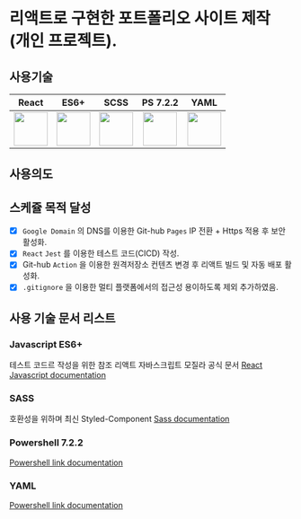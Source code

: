 # 리액트로 구현한 포트폴리오 사이트 제작 (개인 프로젝트).

## 사용기술
React | ES6+ | SCSS | PS 7.2.2 | YAML
| :---: | :---: | :---: | :---: | :---: |
<img src="https://upload.wikimedia.org/wikipedia/commons/thumb/a/a7/React-icon.svg/270px-React-icon.svg.png" width="60">|<img src="https://upload.wikimedia.org/wikipedia/commons/3/3b/Javascript_Logo.png" width="60">|<img src="https://upload.wikimedia.org/wikipedia/commons/thumb/9/96/Sass_Logo_Color.svg/320px-Sass_Logo_Color.svg.png" width="60">|<img src="https://upload.wikimedia.org/wikipedia/commons/a/af/PowerShell_Core_6.0_icon.png" width="60">|<img src="https://upload.wikimedia.org/wikipedia/commons/thumb/6/63/YAML_logo_in_SVG_format.svg/160px-YAML_logo_in_SVG_format.svg.png" width="60">

## 사용의도

## 스케쥴 목적 달성 

- [x] `Google Domain` 의 DNS를 이용한 Git-hub `Pages` IP 전환 + Https 적용 후 보안 활성화.
- [x] `React` `Jest` 를 이용한 테스트 코드(CICD) 작성.
- [x] Git-hub `Action` 을 이용한 원격저장소 컨텐츠 변경 후 리액트 빌드 및 자동 배포 활성화. 
- [x] `.gitignore` 을 이용한 멀티 플랫폼에서의 접근성 용이하도록 제외 추가하였음. 

## 사용 기술 문서 리스트

### Javascript ES6+

테스트 코드르 작성을 위한 참조 리액트 자바스크립트 모질라 공식 문서 [React Javascript documentation](https://developer.mozilla.org/ko/docs/Learn/Tools_and_testing/Client-side_JavaScript_frameworks/React_getting_started)

### SASS

호환성을 위하며 최신 Styled-Component [Sass documentation](https://sass-lang.com/documentation)

### Powershell 7.2.2

[Powershell link documentation](https://docs.microsoft.com/en-us/powershell/scripting/install/installing-powershell-on-windows?view=powershell-7.2)

### YAML

[Powershell link documentation](https://docs.microsoft.com/en-us/powershell/scripting/install/installing-powershell-on-windows?view=powershell-7.2)
